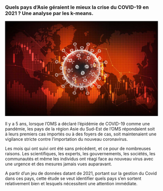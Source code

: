 ### Quels pays d’Asie géraient le mieux la crise du COVID-19 en 2021 ? Une analyse par les k-means.

![Visualisation COVID](figures/Effective-Data-Visualization-In-the-Era-of-COVID-19.jpg)

Il y a 5 ans, lorsque l’OMS a déclaré l’épidémie de COVID-19 comme une pandémie, les pays de la région Asie du Sud-Est de l’OMS répondaient soit à leurs premiers cas importés ou à des foyers de cas, soit maintenaient une vigilance stricte contre l’importation du nouveau coronavirus.

Les mois qui ont suivi ont été sans précédent, et ce pour de nombreuses raisons. Les scientifiques, les experts, les gouvernements, les sociétés, les communautés et même les individus ont réagi face au nouveau virus avec une urgence et des mesures jamais vues auparavant.

A partir d’un jeu de données datant de 2021, portant sur la gestion du Covid dans ces pays, cette étude se veut identifier quels pays s’en sortent relativement bien et lesquels nécessitent une attention immédiate.  